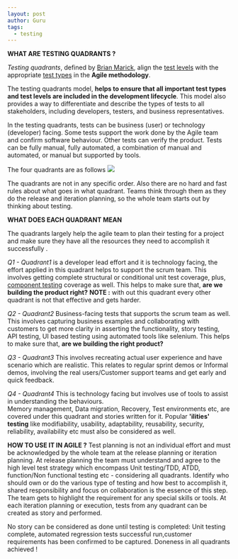 ```yaml
---
layout: post
author: Guru
tags:
  - testing
---
```


**WHAT ARE TESTING QUADRANTS ?**

*Testing quadrants*, defined by [Brian Marick](http://exampler.com/about.html), align the [test levels](http://istqbexamcertification.com/what-are-software-testing-levels/) with the appropriate [test types](http://istqbexamcertification.com/what-are-software-test-types/) in the **Agile methodology**. 

The testing quadrants model, **helps to ensure that all important test types and test levels are included in the development lifecycle**. This model also provides a way to differentiate and describe the types of tests to all stakeholders, including developers, testers, and business representatives.

In the testing quadrants, tests can be business (user) or technology (developer) facing. Some tests support the work done by the Agile team and confirm software behaviour. Other tests can verify the product. Tests can be fully manual, fully automated, a combination of manual and automated, or manual but supported by tools. 

The four quadrants are as follows
![](http://res.cloudinary.com/mwhelan/image/upload/v1429257891/teststack/readmeio/AgileTestingQuadrants.png)

The quadrants are not in any specific order. 
Also there are no hard and fast rules about what goes in what quadrant. Teams think through them as they do the release and iteration planning, so the whole team starts out by thinking about testing.

**WHAT DOES EACH QUADRANT MEAN**

The quadrants largely help the agile team to plan their testing for a project and make sure they have all the resources they need to accomplish it successfully . 

*Q1 - Quadrant1* is a developer lead effort and it is technology facing, the effort applied in this quadrant helps to support the scrum team. This involves getting complete structural or conditional unit test coverage, plus, [component testing](http://istqbexamcertification.com/what-is-component-testing/) coverage as well. 
This helps to make sure that, **are we building the product right?**
**NOTE :** with out this quadrant every other quadrant is not that effective and gets harder. 

*Q2 - Quadrant2* Business-facing tests that supports the scrum team as well. 
This involves capturing business examples and collaborating with customers to get more clarity in asserting the functionality, story testing, API testing, UI based testing using automated tools like selenium.
This helps to make sure that, **are we building the right product?**

*Q3 - Quadrant3*   This involves recreating actual user experience and have scenario which are realistic.
This relates to regular sprint demos or Informal demos, involving the real users/Customer support teams and get early and quick feedback. 

*Q4 - Quadrant4*
This is technology facing but involves use of tools to assist in understanding the behaviours.  
Memory management, Data migration, Recovery, Test environments etc, are covered under this quadrant and stories written for it. 
Popular **'ilities' testing** like modifiability, usability, adaptability, reusability, security, reliability, availability etc must also be considered as well. 

**HOW TO USE IT IN AGILE ?**
Test planning is not an individual effort and must be acknowledged by the whole team at the release planning or iteration planning. 
At release planning the team must understand and agree to the high level test strategy which encompass Unit testing/TDD, ATDD, function/Non functional testing etc - considering all quadrants. 
Identify who should own or do the various type of testing and how best to accomplish it, shared responsibility and focus on collaboration is the essence of this step. The team gets to highlight the requirement for any special skills or tools. 
At each iteration planning or execution, tests from any quadrant can be created as story and performed. 

No story can be considered as done until testing is completed: Unit testing complete, automated regression tests successful run,customer requirements has been confirmed to be captured. Doneness in all quadrants achieved !
